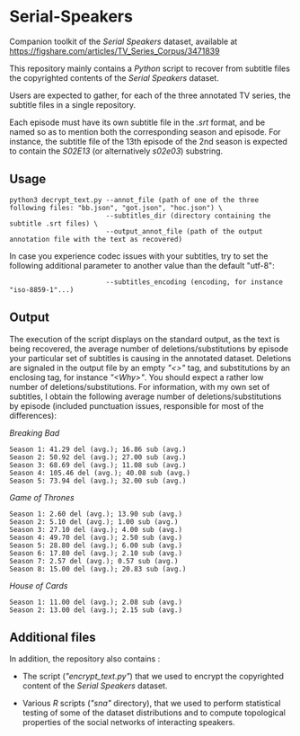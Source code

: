 # Serial-Speakers
Companion toolkit of the *Serial Speakers* dataset, available at https://figshare.com/articles/TV_Series_Corpus/3471839

This repository mainly contains a *Python* script to recover from subtitle files the copyrighted contents of the *Serial Speakers* dataset.

Users are expected to gather, for each of the three annotated TV series, the subtitle files in a single repository.

Each episode must have its own subtitle file in the *.srt* format, and be named so as to mention both the corresponding season and episode. For instance, the subtitle file of the 13th episode of the 2nd season is expected to contain the *S02E13* (or alternatively *s02e03*) substring.

## Usage

```
python3 decrypt_text.py --annot_file (path of one of the three following files: "bb.json", "got.json", "hoc.json") \
                        --subtitles_dir (directory containing the subtitle .srt files) \
                        --output_annot_file (path of the output annotation file with the text as recovered)
 ```
In case you experience codec issues with your subtitles, try to set the following additional parameter to another value than the default "utf-8":

```
                        --subtitles_encoding (encoding, for instance "iso-8859-1"...)
```

## Output

The execution of the script displays on the standard output, as the text is being recovered, the average number of deletions/substitutions by episode your particular set of subtitles is causing in the annotated dataset. Deletions are signaled in the output file by an empty *"<>"* tag, and substitutions by an enclosing tag, for instance *"\<Why\>"*. You should expect a rather low number of deletions/substitutions. For information, with my own set of subtitles, I obtain the following average number of deletions/substitutions by episode (included punctuation issues, responsible for most of the differences):

  *Breaking Bad*
  ```
  Season 1: 41.29 del (avg.); 16.86 sub (avg.)
  Season 2: 50.92 del (avg.); 27.00 sub (avg.)
  Season 3: 68.69 del (avg.); 11.08 sub (avg.)
  Season 4: 105.46 del (avg.); 40.08 sub (avg.)
  Season 5: 73.94 del (avg.); 32.00 sub (avg.)
  ```
  *Game of Thrones*
  ```
  Season 1: 2.60 del (avg.); 13.90 sub (avg.)
  Season 2: 5.10 del (avg.); 1.00 sub (avg.)
  Season 3: 27.10 del (avg.); 4.00 sub (avg.)
  Season 4: 49.70 del (avg.); 2.50 sub (avg.)
  Season 5: 28.80 del (avg.); 6.00 sub (avg.)
  Season 6: 17.80 del (avg.); 2.10 sub (avg.)
  Season 7: 2.57 del (avg.); 0.57 sub (avg.)
  Season 8: 15.00 del (avg.); 20.83 sub (avg.)
  ```
  *House of Cards*
  ```
  Season 1: 11.00 del (avg.); 2.08 sub (avg.)
  Season 2: 13.00 del (avg.); 2.15 sub (avg.)
  ```
  
## Additional files

In addition, the repository also contains :

- The script (*"encrypt_text.py"*) that we used to encrypt the copyrighted content of the *Serial Speakers* dataset.

- Various *R* scripts (*"sna"* directory), that we used to perform statistical testing of some of the dataset distributions and to compute topological properties of the social networks of interacting speakers.
